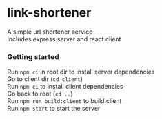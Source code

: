 # link-shortener
A simple url shortener service  
Includes express server and react client  

### Getting started
Run `npm ci` in root dir to install server dependencies  
Go to client dir (`cd client`)  
Run `npm ci` to install client dependencies  
Go back to root (`cd ..`)  
Run `npm run build:client` to build client  
Run `npm start` to start the server  
